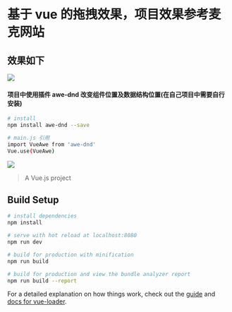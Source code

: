 # 基于 vue 的拖拽效果，项目效果参考麦克网站

## 效果如下

![](https://img.sqydt.darongshutech.com/token_file_201809290952288612.jpg)

#### 项目中使用插件 awe-dnd 改变组件位置及数据结构位置(在自己项目中需要自行安装)

```bash
# install
npm install awe-dnd --save

# main.js 引用
import VueAwe from 'awe-dnd'
Vue.use(VueAwe)
```

![](https://img.sqydt.darongshutech.com/token_file_201809291001116316.jpg)

> A Vue.js project

## Build Setup

```bash
# install dependencies
npm install

# serve with hot reload at localhost:8080
npm run dev

# build for production with minification
npm run build

# build for production and view the bundle analyzer report
npm run build --report
```

For a detailed explanation on how things work, check out the [guide](http://vuejs-templates.github.io/webpack/) and [docs for vue-loader](http://vuejs.github.io/vue-loader).
